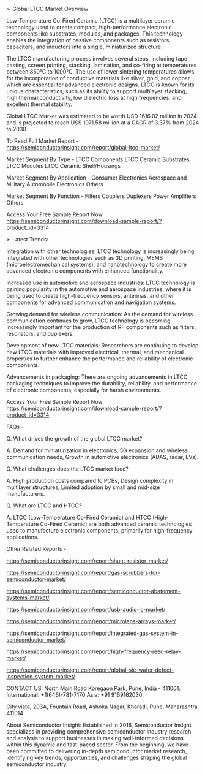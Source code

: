 ➣ Global LTCC Market Overview

Low-Temperature Co-Fired Ceramic (LTCC) is a multilayer ceramic technology used to create compact, high-performance electronic components like substrates, modules, and packages. This technology enables the integration of passive components such as resistors, capacitors, and inductors into a single, miniaturized structure.

The LTCC manufacturing process involves several steps, including tape casting, screen printing, stacking, lamination, and co-firing at temperatures between 850°C to 1000°C. The use of lower sintering temperatures allows for the incorporation of conductive materials like silver, gold, and copper, which are essential for advanced electronic designs. LTCC is known for its unique characteristics, such as its ability to support multilayer stacking, high thermal conductivity, low dielectric loss at high frequencies, and excellent thermal stability.

Global LTCC Market was estimated to be worth USD 1616.02 million in 2024 and is projected to reach US$ 1971.58 million at a CAGR of 3.37% from 2024 to 2030

To Read Full Market Report -
https://semiconductorinsight.com/report/global-ltcc-market/

Market Segment By Type -
LTCC Components
LTCC Ceramic Substrates
LTCC Modules
LTCC Ceramic Shell/Housings

Market Segment By Application -
Consumer Electronics
Aerospace and Military
Automobile Electronics
Others

Market Segment By Function -
Filters
Couplers
Duplexers
Power Amplifiers
Others

Access Your Free Sample Report Now
https://semiconductorinsight.com/download-sample-report/?product_id=3314

➣ Latest Trends:

Integration with other technologies: LTCC technology is increasingly being integrated with other technologies such as 3D printing, MEMS (microelectromechanical systems), and nanotechnology to create more advanced electronic components with enhanced functionality.

Increased use in automotive and aerospace industries: LTCC technology is gaining popularity in the automotive and aerospace industries, where it is being used to create high-frequency sensors, antennas, and other components for advanced communication and navigation systems.

Growing demand for wireless communication: As the demand for wireless communication continues to grow, LTCC technology is becoming increasingly important for the production of RF components such as filters, resonators, and duplexers.

Development of new LTCC materials: Researchers are continuing to develop new LTCC materials with improved electrical, thermal, and mechanical properties to further enhance the performance and reliability of electronic components.

Advancements in packaging: There are ongoing advancements in LTCC packaging techniques to improve the durability, reliability, and performance of electronic components, especially for harsh environments.

Access Your Free Sample Report Now
https://semiconductorinsight.com/download-sample-report/?product_id=3314

FAQs -


Q. What drives the growth of the global LTCC market?

A. Demand for miniaturization in electronics, 5G expansion and wireless communication needs, Growth in automotive electronics (ADAS, radar, EVs).

Q. What challenges does the LTCC market face?

A. High production costs compared to PCBs, Design complexity in multilayer structures, Limited adoption by small and mid-size manufacturers.

Q. What are LTCC and HTCC?

A. LTCC (Low-Temperature Co-Fired Ceramic) and HTCC (High-Temperature Co-Fired Ceramic) are both advanced ceramic technologies used to manufacture electronic components, primarily for high-frequency applications.

Other Related Reports -

https://semiconductorinsight.com/report/shunt-resistor-market/

https://semiconductorinsight.com/report/gas-scrubbers-for-semiconductor-market/

https://semiconductorinsight.com/report/semiconductor-abatement-systems-market/

https://semiconductorinsight.com/report/usb-audio-ic-market/

https://semiconductorinsight.com/report/microlens-arrays-market/

https://semiconductorinsight.com/report/integrated-gas-system-in-semiconductor-market/

https://semiconductorinsight.com/report/high-frequency-reed-relay-market/

https://semiconductorinsight.com/report/global-sic-wafer-defect-inspection-system-market/

CONTACT US:
North Main Road Koregaon Park, Pune, India - 411001.
International: +1(646)-781-7170
Asia: +91 9169162030

City vista, 203A, Fountain Road, Ashoka Nagar, Kharadi, Pune, Maharashtra 411014

About Semiconductor Insight:
Established in 2016, Semiconductor Insight specializes in providing comprehensive semiconductor industry research and analysis to support businesses in making well-informed decisions within this dynamic and fast-paced sector. From the beginning, we have been committed to delivering in-depth semiconductor market research, identifying key trends, opportunities, and challenges shaping the global semiconductor industry.
